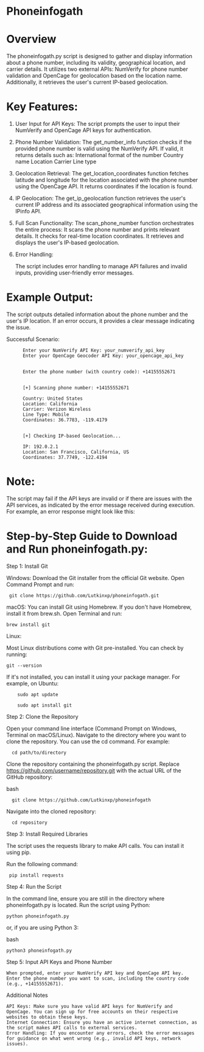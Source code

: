 # Phoneinfogath
# Overview
The phoneinfogath.py script is designed to gather and display information about a phone number, including its validity, geographical location, and carrier details. It utilizes two external APIs: NumVerify for phone number validation and OpenCage for geolocation based on the location name. Additionally, it retrieves the user's current IP-based geolocation.

# Key Features:

1. User Input for API Keys:
        The script prompts the user to input their NumVerify and OpenCage API keys for authentication.

2. Phone Number Validation:
        The get_number_info function checks if the provided phone number is valid using the NumVerify API.
        If valid, it returns details such as:
            International format of the number
            Country name
            Location
            Carrier
            Line type

3. Geolocation Retrieval:
        The get_location_coordinates function fetches latitude and longitude for the location associated with the phone number using the OpenCage API.
        It returns coordinates if the location is found.

4. IP Geolocation:
        The get_ip_geolocation function retrieves the user's current IP address and its associated geographical information using the IPinfo API.

5. Full Scan Functionality:
        The scan_phone_number function orchestrates the entire process:
            It scans the phone number and prints relevant details.
            It checks for real-time location coordinates.
            It retrieves and displays the user's IP-based geolocation.

6. Error Handling:

    The script includes error handling to manage API failures and invalid inputs, providing user-friendly error messages.

# Example Output:

  The script outputs detailed information about the phone number and the user's IP location. If an error occurs, it provides a clear message indicating the issue.

  Successful Scenario:
          
          Enter your NumVerify API Key: your_numverify_api_key
          Enter your OpenCage Geocoder API Key: your_opencage_api_key


          Enter the phone number (with country code): +14155552671


          [+] Scanning phone number: +14155552671

          Country: United States
          Location: California
          Carrier: Verizon Wireless
          Line Type: Mobile
          Coordinates: 36.7783, -119.4179


          [+] Checking IP-based Geolocation...

          IP: 192.0.2.1
          Location: San Francisco, California, US
          Coordinates: 37.7749, -122.4194
          
# Note:

  The script may fail if the API keys are invalid or if there are issues with the API services, as indicated by the error message received during execution. For example, an error response might look like this:
  

# Step-by-Step Guide to Download and Run phoneinfogath.py:
Step 1: Install Git

Windows:
    Download the Git installer from the official Git website.
    Open Command Prompt and run:

     git clone https://github.com/Lutkinxp/phoneinfogath.git
      
 macOS:
        You can install Git using Homebrew. If you don't have Homebrew, install it from brew.sh.
        Open Terminal and run:

       

    brew install git

Linux:

  Most Linux distributions come with Git pre-installed. You can check by running:

 

    git --version

If it's not installed, you can install it using your package manager. For example, on Ubuntu:



        sudo apt update

        sudo apt install git

Step 2: Clone the Repository

  Open your command line interface (Command Prompt on Windows, Terminal on macOS/Linux).
  Navigate to the directory where you want to clone the repository. You can use the cd command. For example:

  
      cd path/to/directory

Clone the repository containing the phoneinfogath.py script. Replace https://github.com/username/repository.git with the actual URL of the GitHub repository:

bash

      git clone https://github.com/Lutkinxp/phoneinfogath

Navigate into the cloned repository:



      cd repository

Step 3: Install Required Libraries

The script uses the requests library to make API calls. You can install it using pip.

  Run the following command:

   

     pip install requests

Step 4: Run the Script

  In the command line, ensure you are still in the directory where phoneinfogath.py is located.
  Run the script using Python:

   

    python phoneinfogath.py

or, if you are using Python 3:

bash

    python3 phoneinfogath.py

Step 5: Input API Keys and Phone Number

    When prompted, enter your NumVerify API key and OpenCage API key.
    Enter the phone number you want to scan, including the country code (e.g., +14155552671).

Additional Notes

    API Keys: Make sure you have valid API keys for NumVerify and OpenCage. You can sign up for free accounts on their respective websites to obtain these keys.
    Internet Connection: Ensure you have an active internet connection, as the script makes API calls to external services.
    Error Handling: If you encounter any errors, check the error messages for guidance on what went wrong (e.g., invalid API keys, network issues).


